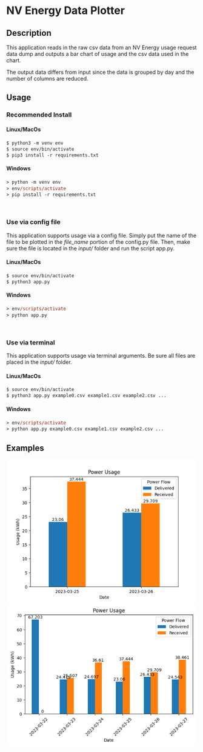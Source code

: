 # NV Energy Data Plotter

## Description
This application reads in the raw csv data from an NV Energy usage request data dump and outputs a bar chart of usage and the csv data used in the chart. 

The output data differs from input since the data is grouped by day and the number of columns are reduced.

## Usage

### Recommended Install

#### Linux/MacOs
```console
$ python3 -m venv env
$ source env/bin/activate
$ pip3 install -r requirements.txt
```

#### Windows
```ps
> python -m venv env
> env/scripts/activate
> pip install -r requirements.txt
```

<br>

### Use via config file
This application supports usage via a config file. Simply put the name of the file to be plotted in the _file_name_ portion of the config.py file. Then, make sure the file is located in the _input/_ folder and run the script app.py.

#### Linux/MacOs
```console
$ source env/bin/activate
$ python3 app.py
```

#### Windows
```ps
> env/scripts/activate
> python app.py
```

<br>

### Use via terminal
This application supports usage via terminal arguments. Be sure all files are placed in the _input/_ folder.

#### Linux/MacOs
```console
$ source env/bin/activate
$ python3 app.py example0.csv example1.csv example2.csv ...
```

#### Windows
```ps
> env/scripts/activate
> python app.py example0.csv example1.csv example2.csv ...
```

## Examples
<img src="./readme_img/Figure_1.png">

<img src="./readme_img/Figure_2.png">